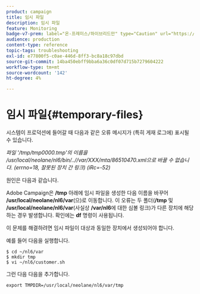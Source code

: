 ```yaml
---
product: campaign
title: 임시 파일
description: 임시 파일
feature: Monitoring
badge-v7-prem: label="온-프레미스/하이브리드만" type="Caution" url="https://experienceleague.adobe.com/docs/campaign-classic/using/installing-campaign-classic/architecture-and-hosting-models/hosting-models-lp/hosting-models.html?lang=ko" tooltip="온-프레미스 및 하이브리드 배포에만 적용"
audience: production
content-type: reference
topic-tags: troubleshooting
exl-id: e77800f5-c0ae-446d-8ff3-bc8a18c97dbd
source-git-commit: 14ba450ebff9bba6a36c0df07d715b7279604222
workflow-type: tm+mt
source-wordcount: '142'
ht-degree: 4%

---
```


# 임시 파일{#temporary-files}



시스템이 프로덕션에 들어갈 때 다음과 같은 오류 메시지가 (특히 게재 로그에) 표시될 수 있습니다.

*파일 &#39;/tmp/tmp0000.tmp&#39;의 이름을 /usr/local/neolane/nl6/bin/..//var/XXX/mta/86510470.xml으로 바꿀 수 없습니다. (errno=18, 잘못된 장치 간 링크) (iRc=-52)*

원인은 다음과 같습니다.

Adobe Campaign은 **/tmp** 아래에 임시 파일을 생성한 다음 이름을 바꾸어 **/usr/local/neolane/nl6/var**(으)로 이동합니다. 이 오류는 두 폴더(**/tmp** 및 **/usr/local/neolane/nl6/var**(사실상 **/var/nl6**&#x200B;에 대한 심볼 링크)가 다른 장치에 해당하는 경우 발생합니다. 확인에는 **df** 명령이 사용됩니다.

이 문제를 해결하려면 임시 파일이 대상과 동일한 장치에서 생성되어야 합니다.

예를 들어 다음을 실행합니다.

```
$ cd ~/nl6/var
$ mkdir tmp
$ vi ~/nl6/customer.sh
```

그런 다음 다음을 추가합니다.

```
export TMPDIR=/usr/local/neolane/nl6/var/tmp 
```
